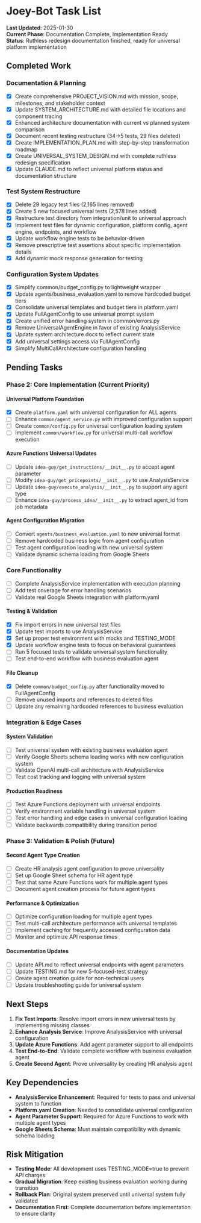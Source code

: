 # Joey-Bot Task List

**Last Updated**: 2025-01-30  
**Current Phase**: Documentation Complete, Implementation Ready  
**Status**: Ruthless redesign documentation finished, ready for universal platform implementation

## Completed Work

### Documentation & Planning
- [x] Create comprehensive PROJECT_VISION.md with mission, scope, milestones, and stakeholder context
- [x] Update SYSTEM_ARCHITECTURE.md with detailed file locations and component tracing  
- [x] Enhanced architecture documentation with current vs planned system comparison
- [x] Document recent testing restructure (34→5 tests, 29 files deleted)
- [x] Create IMPLEMENTATION_PLAN.md with step-by-step transformation roadmap
- [x] Create UNIVERSAL_SYSTEM_DESIGN.md with complete ruthless redesign specification
- [x] Update CLAUDE.md to reflect universal platform status and documentation structure
<!-- Updated from commit 8203cf2 -->

### Test System Restructure  
- [x] Delete 29 legacy test files (2,165 lines removed)
- [x] Create 5 new focused universal tests (2,578 lines added)
- [x] Restructure test directory from integration/unit to universal approach
- [x] Implement test files for dynamic configuration, platform config, agent engine, endpoints, and workflow
- [x] Update workflow engine tests to be behavior-driven
- [x] Remove prescriptive test assertions about specific implementation details
- [x] Add dynamic mock response generation for testing
<!-- Updated from commit 61c9503 -->

### Configuration System Updates
- [x] Simplify common/budget_config.py to lightweight wrapper
- [x] Update agents/business_evaluation.yaml to remove hardcoded budget tiers
- [x] Consolidate universal templates and budget tiers in platform.yaml
- [x] Update FullAgentConfig to use universal prompt system
- [x] Create unified error handling system in common/errors.py
- [x] Remove UniversalAgentEngine in favor of existing AnalysisService
- [x] Update system architecture docs to reflect current state
- [x] Add universal settings access via FullAgentConfig
- [x] Simplify MultiCallArchitecture configuration handling
<!-- Updated from commit 9ad9008 -->

## Pending Tasks

### Phase 2: Core Implementation (Current Priority)

#### Universal Platform Foundation
- [x] Create `platform.yaml` with universal configuration for ALL agents
- [ ] Enhance `common/agent_service.py` with improved configuration support
- [ ] Create `common/config.py` for universal configuration loading system
- [ ] Implement `common/workflow.py` for universal multi-call workflow execution

#### Azure Functions Universal Updates
- [ ] Update `idea-guy/get_instructions/__init__.py` to accept agent parameter
- [ ] Modify `idea-guy/get_pricepoints/__init__.py` to use AnalysisService
- [ ] Update `idea-guy/execute_analysis/__init__.py` to support any agent type
- [ ] Enhance `idea-guy/process_idea/__init__.py` to extract agent_id from job metadata

#### Agent Configuration Migration
- [ ] Convert `agents/business_evaluation.yaml` to new universal format
- [ ] Remove hardcoded business logic from agent configuration
- [ ] Test agent configuration loading with new universal system
- [ ] Validate dynamic schema loading from Google Sheets

### Core Functionality

- [ ] Complete AnalysisService implementation with execution planning
- [ ] Add test coverage for error handling scenarios
- [ ] Validate real Google Sheets integration with platform.yaml
<!-- Updated from commit 9fdb319 -->

#### Testing & Validation
- [x] Fix import errors in new universal test files
- [x] Update test imports to use AnalysisService
- [x] Set up proper test environment with mocks and TESTING_MODE
- [x] Update workflow engine tests to focus on behavioral guarantees
- [ ] Run 5 focused tests to validate universal system functionality
- [ ] Test end-to-end workflow with business evaluation agent

#### File Cleanup
- [x] Delete `common/budget_config.py` after functionality moved to FullAgentConfig
- [ ] Remove unused imports and references to deleted files
- [ ] Update any remaining hardcoded references to business evaluation

### Integration & Edge Cases

#### System Validation
- [ ] Test universal system with existing business evaluation agent
- [ ] Verify Google Sheets schema loading works with new configuration system  
- [ ] Validate OpenAI multi-call architecture with AnalysisService
- [ ] Test cost tracking and logging with universal system

#### Production Readiness
- [ ] Test Azure Functions deployment with universal endpoints
- [ ] Verify environment variable handling in universal system
- [ ] Test error handling and edge cases in universal configuration loading
- [ ] Validate backwards compatibility during transition period

### Phase 3: Validation & Polish (Future)

#### Second Agent Type Creation
- [ ] Create HR analysis agent configuration to prove universality
- [ ] Set up Google Sheet schema for HR agent type
- [ ] Test that same Azure Functions work for multiple agent types
- [ ] Document agent creation process for future agent types

#### Performance & Optimization
- [ ] Optimize configuration loading for multiple agent types
- [ ] Test multi-call architecture performance with universal templates
- [ ] Implement caching for frequently accessed configuration data
- [ ] Monitor and optimize API response times

#### Documentation Updates
- [ ] Update API.md to reflect universal endpoints with agent parameters
- [ ] Update TESTING.md for new 5-focused-test strategy
- [ ] Create agent creation guide for non-technical users
- [ ] Update troubleshooting guide for universal system

## Next Steps

1. **Fix Test Imports**: Resolve import errors in new universal tests by implementing missing classes
2. **Enhance Analysis Service**: Improve AnalysisService with universal configuration
3. **Update Azure Functions**: Add agent parameter support to all endpoints
4. **Test End-to-End**: Validate complete workflow with business evaluation agent
5. **Create Second Agent**: Prove universality by creating HR analysis agent

## Key Dependencies

- **AnalysisService Enhancement**: Required for tests to pass and universal system to function
- **Platform.yaml Creation**: Needed to consolidate universal configuration
- **Agent Parameter Support**: Required for Azure Functions to work with multiple agent types
- **Google Sheets Schema**: Must maintain compatibility with dynamic schema loading

## Risk Mitigation

- **Testing Mode**: All development uses TESTING_MODE=true to prevent API charges
- **Gradual Migration**: Keep existing business evaluation working during transition
- **Rollback Plan**: Original system preserved until universal system fully validated
- **Documentation First**: Complete documentation before implementation to ensure clarity